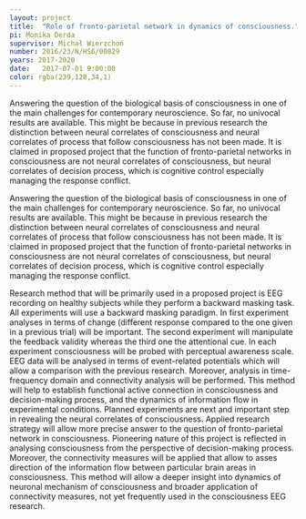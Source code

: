 ```yaml
---
layout: project
title:  "Role of fronto-parietal network in dynamics of consciousness."
pi: Monika Derda
supervisor: Michał Wierzchoń
number: 2016/23/N/HS6/00829
years: 2017-2020
date:   2017-07-01 9:00:00
color: rgba(239,128,34,1)
---
```


Answering the question of the biological basis of consciousness in one of the main challenges for contemporary neuroscience. So far, no univocal results are available. This might be because in previous research the distinction between neural correlates of consciousness and neural correlates of process that follow consciousness has not been made. It is claimed in proposed project that the function of fronto-parietal networks in consciousness are not neural correlates of consciousness, but neural correlates of decision process, which is cognitive control especially managing the response conflict.

Answering the question of the biological basis of consciousness in one of the main challenges for contemporary neuroscience. So far, no univocal results are available. This might be because in previous research the distinction between neural correlates of consciousness and neural correlates of process that follow consciousness has not been made. It is claimed in proposed project that the function of fronto-parietal networks in consciousness are not neural correlates of consciousness, but neural correlates of decision process, which is cognitive control especially managing the response conflict.

Research method that will be primarily used in a proposed project is EEG recording on healthy subjects while they perform a backward masking task.
All experiments will use a backward masking paradigm. In first experiment analyses in terms of change (different response compared to the one given in a previous trial) will be important. The second experiment will manipulate the feedback validity whereas the third one the attentional cue. In each experiment consciousness will be probed with perceptual awareness scale.
EEG data will be analysed in terms of event-related potentials which will allow a comparison with the previous research. Moreover, analysis in time-frequency domain and connectivity analysis will be performed. This method will help to establish functional active connection in consciousness and decision-making process, and the dynamics of information flow in experimental conditions.
Planned experiments are next and important step in revealing the neural correlates of consciousness. Applied research strategy will allow more precise answer to the question of fronto-parietal network in consciousness. Pioneering nature of this project is reflected in analysing consciousness from the perspective of decision-making process. Moreover, the connectivity measures will be applied that allow to asses direction of the information flow between particular brain areas in consciousness. This method will allow a deeper insight into dynamics of neuronal mechanism of consciousness and broader application of connectivity measures, not yet frequently used in the consciousness EEG research.
